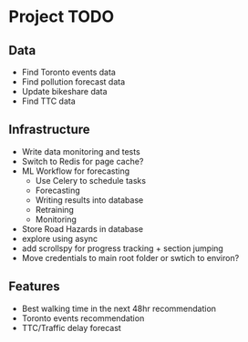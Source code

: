 Project TODO
===

Data
---
* Find Toronto events data
* Find pollution forecast data
* Update bikeshare data
* Find TTC data


Infrastructure
---
* Write data monitoring and tests
* Switch to Redis for page cache?
* ML Workflow for forecasting
    * Use Celery to schedule tasks
    * Forecasting
    * Writing results into database
    * Retraining
    * Monitoring
* Store Road Hazards in database
* explore using async
*   add scrollspy for progress tracking + section jumping
*   Move credentials to main root folder or swtich to environ?

Features
---
* Best walking time in the next 48hr recommendation
* Toronto events recommendation
* TTC/Traffic delay forecast